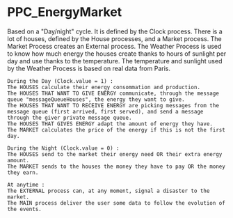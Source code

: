 # PPC_EnergyMarket
 Based on a "Day/night" cycle. It is defined by the Clock process.
    There is a lot of houses, defined by the House processes, and a Market process.
    The Market Process creates an External process.
    The Weather Process is used to know how much energy the houses create thanks to  hours of sunlight per day and use thanks to the temperature.
    The temperature and sunlight used by the Weather Process is based on real data from Paris.
    
    During the Day (Clock.value = 1) :
    The HOUSES calculate their energy consommation and production.
    The HOUSES THAT WANT TO GIVE ENERGY communicate, through the message queue "messageQueueHouses", the energy they want to give.
    The HOUSES THAT WANT TO RECEIVE ENERGY are picking messages from the message queue (first arrived, first served), and send a message through the giver private message queue.
    The HOUSES THAT GIVES ENERGY adapt the amount of energy they have.
    The MARKET calculates the price of the energy if this is not the first day.
    
    During the Night (Clock.value = 0) :
    The HOUSES send to the market their energy need OR their extra energy amount.
    The MARKET sends to the houses the money they have to pay OR the money they earn.
    
    At anytime :
    The EXTERNAL process can, at any moment, signal a disaster to the market.
    The MAIN process deliver the user some data to follow the evolution of the events.
